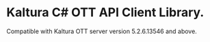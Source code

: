 # Kaltura C# OTT API Client Library.
Compatible with Kaltura OTT server version 5.2.6.13546 and above.
